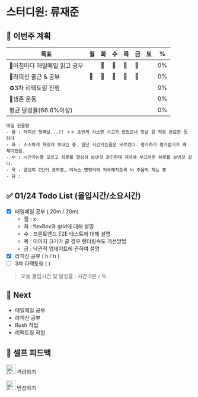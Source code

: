 # 스터디원: 류재준

## 🚀 이번주 계획

| 목표                            | 월   | 화   | 수   | 목   | 금   | 토   | %   |
| ------------------------------- | --- | --- | --- | --- | --- | --- | --- |
| 📰아침마다 매일메일 읽고 공부 | |🌠|🌠|🌠|🌠|  | 0%  |
| 📌라피신 출근 & 공부 |🌠|🌠|🌠|🌠| 🌠 |  | 0%  |
| ♻️3차 리팩토링 진행             |   |   |  |   |   |  | 0% |
| 💪생존 운동            |   |   |   |   |   |  |  0% |
| 평균 달성률(66.6%이상)            |   |   |   |   |   |  |  0% |


```text
매일 한줄평
- 월 : 라피신 첫째날...!! ㅎㅎ 초반의 사소한 사고가 있었으나 첫날 잘 적응 완료한 듯 하다
- 화 : 소소하게 재밌게 보내는 중. 일단 시간가는줄은 모르겠다. 평가하기 평가받기가 꽤 재미있음.
- 수 : 시간가는줄 모르고 하루를 열심히 보낸것 같긴한데 저녁에 부끄러운 하루를 보낸것 같다.
- 목 : 열심히 C언어 공부중, 리눅스 명령어에 익숙해지도록 뇌 주물럭 하는 중
- 금 : 
```

## ✅ 01/24 Todo List (몰입시간/소요시간) 
- [x] 매일메일 공부 ( 20m / 20m)
  - 월 : x
  - 화 : flexBox와 grid에 대해 설명
  - 수 : 프론트엔드 E2E 테스트에 대해 설명
  - 목 : 이미지 크기가 클 경우 랜더링속도 개선방법
  - 금 : 낙관적 업데이트에 관하여 설명
- [x] 라피신 공부 ( h / h )
- [ ] 3차 리팩토링 (  )
> 오늘 몰입시간 및 달성률 : 시간 0분 / %

## 🌱 Next
- 매일메일 공부
- 라피신 공부
- Rush 작업
- 리팩토링 작업

## 🎉 셀프 피드백

<img src="https://raw.githubusercontent.com/Tarikul-Islam-Anik/Animated-Fluent-Emojis/master/Emojis/Smilies/Hugging%20Face.png" alt="Hugging Face" width="25" height="25"> 격려하기</img>

>
<img src="https://raw.githubusercontent.com/Tarikul-Islam-Anik/Animated-Fluent-Emojis/master/Emojis/Smilies/Face%20with%20Monocle.png" alt="Face with Monocle" width="25" height="25"> 반성하기</img>

> 
